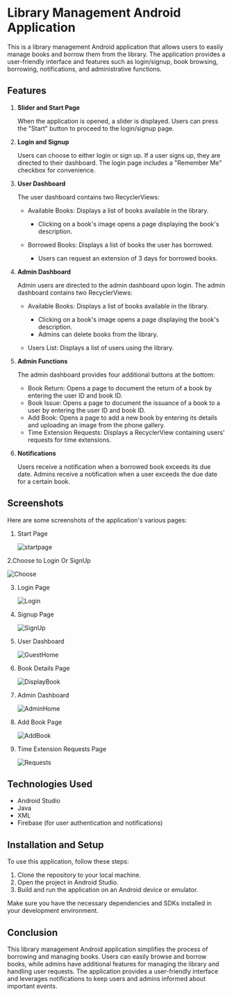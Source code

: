 # Library Management Android Application

This is a library management Android application that allows users to easily manage books and borrow them from the library. The application provides a user-friendly interface and features such as login/signup, book browsing, borrowing, notifications, and administrative functions.

## Features

1. **Slider and Start Page**

   When the application is opened, a slider is displayed.
   Users can press the "Start" button to proceed to the login/signup page.

2. **Login and Signup**

   Users can choose to either login or sign up.
   If a user signs up, they are directed to their dashboard.
   The login page includes a "Remember Me" checkbox for convenience.

3. **User Dashboard**

   The user dashboard contains two RecyclerViews:

   - Available Books: Displays a list of books available in the library.
     - Clicking on a book's image opens a page displaying the book's description.

   - Borrowed Books: Displays a list of books the user has borrowed.
     - Users can request an extension of 3 days for borrowed books.

4. **Admin Dashboard**

   Admin users are directed to the admin dashboard upon login.
   The admin dashboard contains two RecyclerViews:

   - Available Books: Displays a list of books available in the library.
     - Clicking on a book's image opens a page displaying the book's description.
     - Admins can delete books from the library.

   - Users List: Displays a list of users using the library.

5. **Admin Functions**

   The admin dashboard provides four additional buttons at the bottom:

   - Book Return: Opens a page to document the return of a book by entering the user ID and book ID.
   - Book Issue: Opens a page to document the issuance of a book to a user by entering the user ID and book ID.
   - Add Book: Opens a page to add a new book by entering its details and uploading an image from the phone gallery.
   - Time Extension Requests: Displays a RecyclerView containing users' requests for time extensions.

6. **Notifications**

   Users receive a notification when a borrowed book exceeds its due date.
   Admins receive a notification when a user exceeds the due date for a certain book.

## Screenshots

Here are some screenshots of the application's various pages:

1. Start Page


      ![startpage](https://github.com/NadaKhaledMazen/Library_Management_Application/assets/105931027/dbe82cbc-a56a-417b-bc4b-eea63de9e78d)

   
2.Choose to Login Or SignUp 


   ![Choose](https://github.com/NadaKhaledMazen/Library_Management_Application/assets/105931027/9d9cbea4-5ff4-4ffb-82b5-b2fa24fe2b9a)

     
3. Login Page


      ![Login](https://github.com/NadaKhaledMazen/Library_Management_Application/assets/105931027/3c5d8c75-cf89-4599-ac18-3dc8b9f4c429)


4. Signup Page


      ![SignUp](https://github.com/NadaKhaledMazen/Library_Management_Application/assets/105931027/cda32355-b3d1-464d-9aea-e6475b4357ed)
   

5. User Dashboard


      ![GuestHome](https://github.com/NadaKhaledMazen/Library_Management_Application/assets/105931027/b6e55fd2-eb62-47ff-a41b-c56b693233da)


6. Book Details Page


      ![DisplayBook](https://github.com/NadaKhaledMazen/Library_Management_Application/assets/105931027/973792b9-ac09-4415-9e59-9ab092319e25)


7. Admin Dashboard


      ![AdminHome](https://github.com/NadaKhaledMazen/Library_Management_Application/assets/105931027/c596650f-c8cd-4ce5-9357-3d255d23dcbb)


8. Add Book Page


      ![AddBook](https://github.com/NadaKhaledMazen/Library_Management_Application/assets/105931027/22d23976-5497-47ac-a4a0-9979c4a2cd59)
      

9. Time Extension Requests Page


      ![Requests](https://github.com/NadaKhaledMazen/Library_Management_Application/assets/105931027/46ff5ff9-52a9-4669-9fc3-9a76b781b07a)

## Technologies Used

- Android Studio
- Java
- XML
- Firebase (for user authentication and notifications)

## Installation and Setup

To use this application, follow these steps:

1. Clone the repository to your local machine.
2. Open the project in Android Studio.
3. Build and run the application on an Android device or emulator.

Make sure you have the necessary dependencies and SDKs installed in your development environment.

## Conclusion

This library management Android application simplifies the process of borrowing and managing books. Users can easily browse and borrow books, while admins have additional features for managing the library and handling user requests. The application provides a user-friendly interface and leverages notifications to keep users and admins informed about important events.
